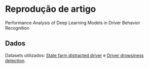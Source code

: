 # Reprodução de artigo

Performance Analysis of Deep Learning Models in Driver Behavior Recognition

## Dados
Datasets utilizados: [State farm distracted driver](https://www.kaggle.com/competitions/state-farm-distracted-driver-detection/data) e [Driver drowsiness detection](https://www.kaggle.com/datasets/ismailnasri20/driver-drowsiness-dataset-ddd).
